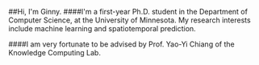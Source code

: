 ##Hi, I'm Ginny.
####I'm a first-year Ph.D. student in the Department of Computer Science, at the University of Minnesota. My research interests include machine learning and spatiotemporal prediction.

####I am very fortunate to be advised by Prof. Yao-Yi Chiang of the Knowledge Computing Lab.
